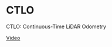 # CTLO
CTLO: Continuous-Time LiDAR Odometry

[Video](https://www.bilibili.com/video/BV1gu411w77z?p=1&vd_source=438f630fe29bd5049b24c7f05b1bcaa3)
